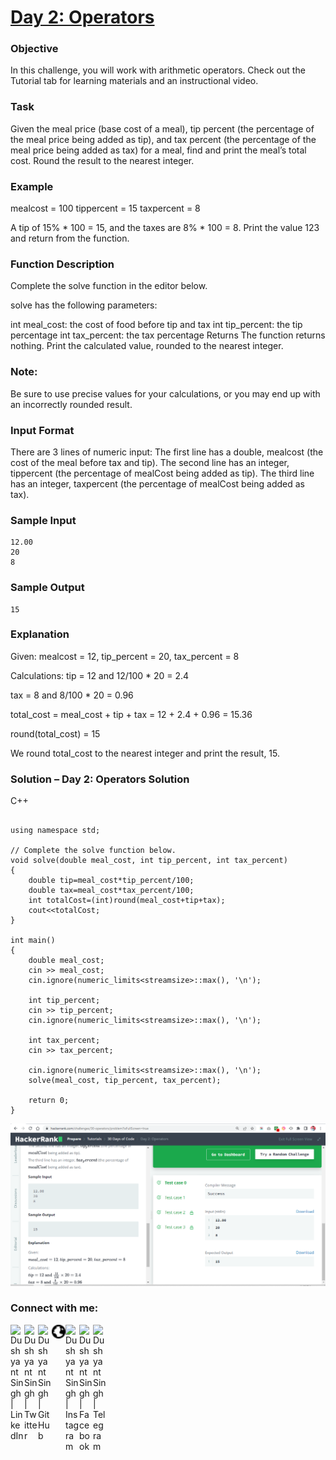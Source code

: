# [Day 2: Operators](https://www.hackerrank.com)

### Objective
In this challenge, you will work with arithmetic operators. Check out the Tutorial tab for learning materials and an instructional video.

### Task
Given the meal price (base cost of a meal), tip percent (the percentage of the meal price being added as tip), and tax percent (the percentage of the meal price being added as tax) for a meal, find and print the meal’s total cost. Round the result to the nearest integer.

### Example

mealcost = 100
tippercent = 15
taxpercent = 8

A tip of 15% * 100 = 15, and the taxes are 8% * 100 = 8. Print the value 123 and return from the function.


### Function Description
Complete the solve function in the editor below.

solve has the following parameters:

int meal_cost: the cost of food before tip and tax
int tip_percent: the tip percentage
int tax_percent: the tax percentage
Returns The function returns nothing. Print the calculated value, rounded to the nearest integer.

### Note: 
Be sure to use precise values for your calculations, or you may end up with an incorrectly rounded result.

### Input Format
There are 3 lines of numeric input:
The first line has a double, mealcost (the cost of the meal before tax and tip).
The second line has an integer, tippercent (the percentage of mealCost being added as tip).
The third line has an integer, taxpercent (the percentage of mealCost being added as tax).


### Sample Input
```
12.00
20
8
```

### Sample Output
```
15
```

### Explanation


Given:
mealcost = 12, tip_percent = 20, tax_percent = 8

Calculations:
tip = 12 and 12/100 * 20 = 2.4

tax = 8 and 8/100 * 20 = 0.96

total_cost = meal_cost + tip + tax = 12 + 2.4 + 0.96 = 15.36

round(total_cost) = 15

We round total_cost to the nearest integer and print the result, 15.

### Solution – Day 2: Operators Solution


C++

```#include <bits/stdc++.h>

using namespace std;

// Complete the solve function below.
void solve(double meal_cost, int tip_percent, int tax_percent) 
{
    double tip=meal_cost*tip_percent/100;
    double tax=meal_cost*tax_percent/100;
    int totalCost=(int)round(meal_cost+tip+tax);    
    cout<<totalCost;
}

int main()
{
    double meal_cost;
    cin >> meal_cost;
    cin.ignore(numeric_limits<streamsize>::max(), '\n');

    int tip_percent;
    cin >> tip_percent;
    cin.ignore(numeric_limits<streamsize>::max(), '\n');

    int tax_percent;
    cin >> tax_percent;
    
    cin.ignore(numeric_limits<streamsize>::max(), '\n');
    solve(meal_cost, tip_percent, tax_percent);
    
    return 0;
}
```
![photo](https://github.com/Dushyantsingh-ds/30-Days-of-Code-hackerrank/blob/main/Content/Results/Day2.png)




### Connect with me:

[<img align="left" alt="Dushyant Singh | LinkedIn" width="22px" src="https://cdn.jsdelivr.net/npm/simple-icons@v3/icons/linkedin.svg" />][linkedin]
[<img align="left" alt="Dushyant Singh | Twitter" width="22px" src="https://cdn.jsdelivr.net/npm/simple-icons@v3/icons/twitter.svg" />][twitter]
[<img align="left" alt="Dushyant Singh | GitHub" width="22px" src="https://cdn.jsdelivr.net/npm/simple-icons@v3/icons/medium.svg" />][github]
[<img align="left" alt="Dushyant Singh | Medium" width="22px" src="https://raw.githubusercontent.com/iconic/open-iconic/master/svg/globe.svg" />][medium]
[<img align="left" alt="Dushyant Singh | Instagram" width="22px" src="https://cdn.jsdelivr.net/npm/simple-icons@v3/icons/instagram.svg" />][instagram]
[<img align="left" alt="Dushyant Singh | Facebook" width="22px" src="https://cdn.jsdelivr.net/npm/simple-icons@v3/icons/facebook.svg" />][facebook]
[<img align="left" alt="Dushyant Singh | Telegram" width="22px" src="https://cdn.jsdelivr.net/npm/simple-icons@v3/icons/telegram.svg" />][telegram]

<br />

[medium]: https://dushyantsingh-ds.medium.com/
[linkedin]: https://linkedin.com/in/dushyantsingh-ds/
[instagram]: https://www.instagram.com/dushyantsingh.ds/
[twitter]: https://twitter.com/dushyantsingh_d
[facebook]: https://www.facebook.com/dushyantsingh.india
[github]: https://github.com/Dushyantsingh-ds
[telegram]: https://t.me/dushyantsingh_d
